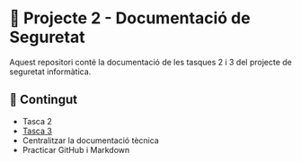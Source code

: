 # 📁 Projecte 2 - Documentació de Seguretat

Aquest repositori conté la documentació de les tasques 2 i 3 del projecte de seguretat informàtica.

## 📂 Contingut
- Tasca 2
- [Tasca 3](./tasca3/README.md)
- Centralitzar la documentació tècnica
- Practicar GitHub i Markdown
